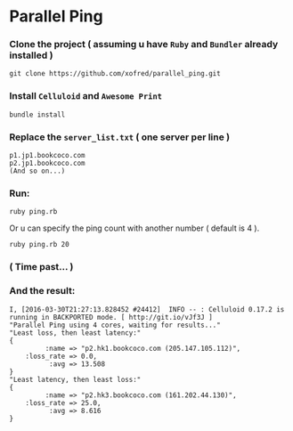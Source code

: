 # Parallel Ping

### Clone the project ( assuming u have `Ruby` and `Bundler` already installed )
```shell
git clone https://github.com/xofred/parallel_ping.git
```

### Install `Celluloid` and `Awesome Print`

```shell
bundle install
```

### Replace the `server_list.txt` ( one server per line )
```
p1.jp1.bookcoco.com
p2.jp1.bookcoco.com
(And so on...)
```

### Run:
```shell
ruby ping.rb
```

Or u can specify the ping count with another number ( default is 4 ).

```shell
ruby ping.rb 20
```

### ( Time past... )

### And the result:
```
I, [2016-03-30T21:27:13.828452 #24412]  INFO -- : Celluloid 0.17.2 is running in BACKPORTED mode. [ http://git.io/vJf3J ]
"Parallel Ping using 4 cores, waiting for results..."
"Least loss, then least latency:"
{
         :name => "p2.hk1.bookcoco.com (205.147.105.112)",
    :loss_rate => 0.0,
          :avg => 13.508
}
"Least latency, then least loss:"
{
         :name => "p2.hk3.bookcoco.com (161.202.44.130)",
    :loss_rate => 25.0,
          :avg => 8.616
}
```


